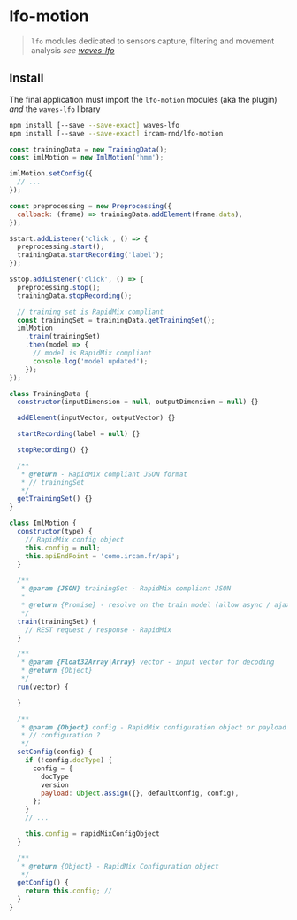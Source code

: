 # lfo-motion

> `lfo` modules dedicated to sensors capture, filtering and movement analysis
> _see [waves-lfo](https://github.com/wavesjs/waves-lfo)_

## Install

The final application must import the `lfo-motion` modules (aka the plugin) _and_ the `waves-lfo` library

```sh
npm install [--save --save-exact] waves-lfo
npm install [--save --save-exact] ircam-rnd/lfo-motion
```


```js
const trainingData = new TrainingData();
const imlMotion = new ImlMotion('hmm');

imlMotion.setConfig({ 
  // ...
});

const preprocessing = new Preprocessing({
  callback: (frame) => trainingData.addElement(frame.data),
});

$start.addListener('click', () => {
  preprocessing.start();
  trainingData.startRecording('label');
});

$stop.addListener('click', () => {
  preprocessing.stop();
  trainingData.stopRecording();

  // training set is RapidMix compliant
  const trainingSet = trainingData.getTrainingSet();
  imlMotion
    .train(trainingSet)
    .then(model => {
      // model is RapidMix compliant
      console.log('model updated');
    });
});
```

```js
class TrainingData {
  constructor(inputDimension = null, outputDimension = null) {}

  addElement(inputVector, outputVector) {}

  startRecording(label = null) {}

  stopRecording() {}

  /**
   * @return - RapidMix compliant JSON format
   * // trainingSet
   */
  getTrainingSet() {}
}

class ImlMotion {
  constructor(type) {
    // RapidMix config object
    this.config = null;
    this.apiEndPoint = 'como.ircam.fr/api';
  }

  /**
   * @param {JSON} trainingSet - RapidMix compliant JSON
   *
   * @return {Promise} - resolve on the train model (allow async / ajax)
   */
  train(trainingSet) {
    // REST request / response - RapidMix
  }

  /**
   * @param {Float32Array|Array} vector - input vector for decoding
   * @return {Object} 
   */
  run(vector) {

  }

  /**
   * @param {Object} config - RapidMix configuration object or payload
   * // configuration ?
   */
  setConfig(config) {
    if (!config.docType) {
      config = {
        docType
        version
        payload: Object.assign({}, defaultConfig, config),
      };
    }
    // ...    

    this.config = rapidMixConfigObject  
  }

  /**
   * @return {Object} - RapidMix Configuration object
   */
  getConfig() {
    return this.config; // 
  }
}
```


























































